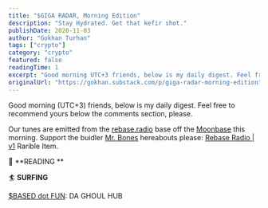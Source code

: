 ```yaml
---
title: "$GIGA RADAR, Morning Edition"
description: "Stay Hydrated. Get that kefir shot."
publishDate: 2020-11-03
author: "Gokhan Turhan"
tags: ["crypto"]
category: "crypto"
featured: false
readingTime: 1
excerpt: "Good morning UTC+3 friends, below is my daily digest. Feel free to recommend yours below the comments section, please. Our tunes are emitted from the rebase.radio base off the..."
originalUrl: "https://gokhan.substack.com/p/giga-radar-morning-edition"
---
```


Good morning (UTC+3) friends, below is my daily digest. Feel free to recommend yours below the comments section, please.

Our tunes are emitted from the [rebase.radio](https://rebase.radio/) base off the [Moonbase](https://moon.based.money) this morning. Support the buidler [Mr. Bones](https://twitter.com/M7Bones) hereabouts please: [Rebase Radio | v1](https://app.rarible.com/token/0xd07dc4262bcdbf85190c01c996b4c06a461d2430:59031:0x6667c694b55e68f6409bc96ace9a9ac3bb1fc132) Rarible Item.

📖 **READING **

🏄 **SURFING**

[$BASED dot FUN](https://based.fun/): DA GHOUL HUB